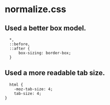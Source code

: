 # normalize.css

## Used a better box model.
```
  *,
  ::before,
  ::after {
	  box-sizing: border-box;
  }
```
## Used a more readable tab size.
```
  html {
	-moz-tab-size: 4;
	tab-size: 4;
}
```